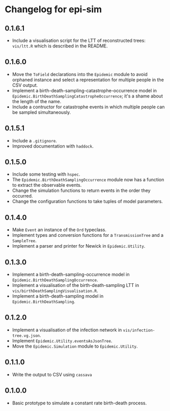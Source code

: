 # Changelog for epi-sim

## 0.1.6.1

- Include a visualisation script for the LTT of reconstructed trees: `vis/ltt.R` which is described in the README.

## 0.1.6.0

- Move the `ToField` declarations into the `Epidemic` module to avoid orphaned instance and select a representation for multiple people in the CSV output.
- Implement a birth-death-sampling-catastrophe-occurrence model in `Epidemic.BirthDeathSamplingCatastropheOccurrence`; it's a shame about the length of the name.
- Include a contructor for catastrophe events in which multiple people can be sampled simultaneously.

## 0.1.5.1

- Include a `.gitignore`.
- Improved documentation with `haddock`.

## 0.1.5.0

- Include some testing with `hspec`.
- The `Epidemic.BirthDeathSamplingOccurrence` module now has a function to extract the observable events.
- Change the simulation functions to return events in the order they occurred.
- Change the configuration functions to take tuples of model parameters.

## 0.1.4.0

- Make `Event` an instance of the `Ord` typeclass.
- Implement types and conversion functions for a `TransmissionTree` and a `SampleTree`.
- Implement a parser and printer for Newick in `Epidemic.Utility`.

## 0.1.3.0

- Implement a birth-death-sampling-occurrence model in `Epidemic.BirthDeathSamplingOccurrence`.
- Implement a visualisation of the birth-death-sampling LTT in `vis/birthDeathSamplingVisualisation.R`.
- Implement a birth-death-sampling model in `Epidemic.BirthDeathSampling`.

## 0.1.2.0

- Implement a visualisation of the infection network in `vis/infection-tree.vg.json`.
- Implement `Epidemic.Utility.eventsAsJsonTree`.
- Move the `Epidemic.Simulation` module to `Epidemic.Utility`.

## 0.1.1.0

- Write the output to CSV using `cassava`

## 0.1.0.0

- Basic prototype to simulate a constant rate birth-death process.
